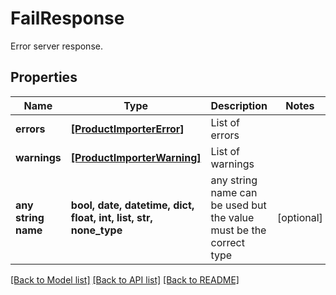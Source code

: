 # FailResponse

Error server response.

## Properties
Name | Type | Description | Notes
------------ | ------------- | ------------- | -------------
**errors** | [**[ProductImporterError]**](ProductImporterError.md) | List of errors | 
**warnings** | [**[ProductImporterWarning]**](ProductImporterWarning.md) | List of warnings | 
**any string name** | **bool, date, datetime, dict, float, int, list, str, none_type** | any string name can be used but the value must be the correct type | [optional]

[[Back to Model list]](../README.md#documentation-for-models) [[Back to API list]](../README.md#documentation-for-api-endpoints) [[Back to README]](../README.md)


